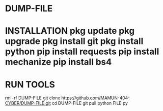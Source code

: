 # DUMP-FILE
# INSTALLATION pkg update pkg upgrade pkg install git pkg install python pip install requests pip install mechanize pip install bs4
# RUN TOOLS 
rm -rf DUMP-FILE git clone https://github.com/MAMUN-404-CYBER/DUMP-FILE.git cd DUMP-FILE git pull python FILE.py

